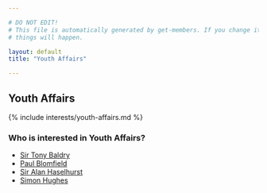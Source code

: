 ```yaml
---

# DO NOT EDIT!
# This file is automatically generated by get-members. If you change it, bad
# things will happen.

layout: default
title: "Youth Affairs"

---
```


## Youth Affairs

{% include interests/youth-affairs.md %}

### Who is interested in Youth Affairs?


* [Sir Tony Baldry](/members/sir-tony-baldry.html)
* [Paul Blomfield](/members/paul-blomfield.html)
* [Sir Alan Haselhurst](/members/sir-alan-haselhurst.html)
* [Simon Hughes](/members/simon-hughes.html)
